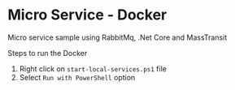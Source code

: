 # Micro Service - Docker

Micro service sample using RabbitMq, .Net Core and MassTransit

Steps to run the Docker

1. Right click on `start-local-services.ps1` file
2. Select `Run with PowerShell` option